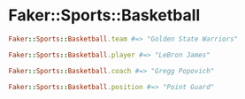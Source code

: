 # Faker::Sports::Basketball

```ruby
Faker::Sports::Basketball.team #=> "Golden State Warriors"

Faker::Sports::Basketball.player #=> "LeBron James"

Faker::Sports::Basketball.coach #=> "Gregg Popovich"

Faker::Sports::Basketball.position #=> "Point Guard"
```
